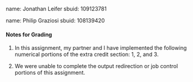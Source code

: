 name: Jonathan Leifer
sbuid: 109123781

name: Philip Graziosi
sbuid: 108139420

####	Notes for Grading	####

1. In this assignment, my partner and I have implemented the following numerical portions of the extra credit section: 1, 2, and 3.

2. We were unable to complete the output redirection or job control portions of this assignment.

